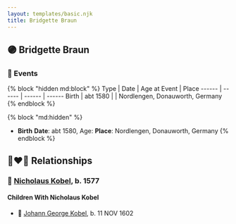 ```yaml
---
layout: templates/basic.njk
title: Bridgette Braun
---
```

## 🟣 Bridgette Braun

### 📆 Events

{% block "hidden md:block" %}
Type | Date | Age at Event | Place
------ | ------ | ------ | ------
Birth | abt 1580 |  | Nordlengen, Donauworth, Germany
{% endblock %}

{% block "md:hidden" %}
- **Birth**
**Date**: abt 1580, Age:
**Place**: Nordlengen, Donauworth, Germany
{% endblock %}

## 👩‍❤️‍👨 Relationships

### 🔵 [Nicholaus Kobel](/people/4/41497852), b. 1577

#### Children With Nicholaus Kobel
* 🔵 [Johann George Kobel](/people/1/13002801), b. 11 NOV 1602